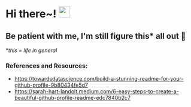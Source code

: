 <!-- [![Header](https://raw.githubusercontent.com/MartinHeinz/<OWNER>/<OWNER>/readme_header.png "Header")](https://some-url.dev/) -->

# Hi there~!  <img src="https://raw.githubusercontent.com/MartinHeinz/MartinHeinz/master/wave.gif" width="30px">

<!--
**gone-explauren/gone-explauren** is a ✨ _special_ ✨ repository because its `README.md` (this file) appears on your GitHub profile.

Here are some ideas to get you started:

- 🔭 I’m currently working on ...
- 🌱 I’m currently learning ...
- 👯 I’m looking to collaborate on ...
- 🤔 I’m looking for help with ...
- 💬 Ask me about ...
- 📫 How to reach me: ...
- 😄 Pronouns: ...
- ⚡ Fun fact: ...
-->

## Be patient with me, I'm still figure this* all out 🌱
 **this = life in general*

### References and Resources:

* <https://towardsdatascience.com/build-a-stunning-readme-for-your-github-profile-9b80434fe5d7>
* <https://sarah-hart-landolt.medium.com/6-easy-steps-to-create-a-beautiful-github-profile-readme-edc7840b2c7>
